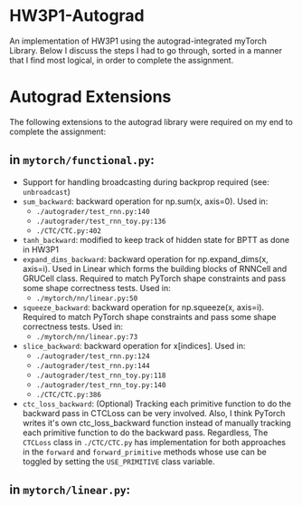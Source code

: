 # HW3P1-Autograd

An implementation of HW3P1 using the autograd-integrated myTorch Library. Below I discuss the steps I had to go through, sorted in a manner that I find most logical, in order to complete the assignment.

# Autograd Extensions

The following extensions to the autograd library were required on my end to complete the assignment:

## in `mytorch/functional.py`:

- Support for handling broadcasting during backprop required (see: `unbroadcast`)
- `sum_backward`: backward operation for np.sum(x, axis=0). Used in:
  - `./autograder/test_rnn.py:140`
  - `./autograder/test_rnn_toy.py:136`
  - `./CTC/CTC.py:402`
- `tanh_backward`: modified to keep track of hidden state for BPTT as done in HW3P1
- `expand_dims_backward`: backward operation for np.expand_dims(x, axis=i). Used in Linear which forms the building blocks of RNNCell and GRUCell class. Required to match PyTorch shape constraints and pass some shape correctness tests. Used in:
  - `./mytorch/nn/linear.py:50`
- `squeeze_backward`: backward operation for np.squeeze(x, axis=i). Required to match PyTorch shape constraints and pass some shape correctness tests. Used in:
  - `./mytorch/nn/linear.py:73`
- `slice_backward`: backward operation for x[indices]. Used in:
  - `./autograder/test_rnn.py:124`
  - `./autograder/test_rnn.py:144`
  - `./autograder/test_rnn_toy.py:118`
  - `./autograder/test_rnn_toy.py:140`
  - `./CTC/CTC.py:386`
- `ctc_loss_backward`: (Optional) Tracking each primitive function to do the backward pass in CTCLoss can be very involved. Also, I think PyTorch writes it's own ctc_loss_backward function instead of manually tracking each primitive function to do the backward pass. Regardless, The `CTCLoss` class in `./CTC/CTC.py` has implementation for both approaches in the `forward` and `forward_primitive` methods whose use can be toggled by setting the `USE_PRIMITIVE` class variable.

## in `mytorch/linear.py`:
